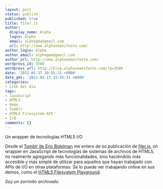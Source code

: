 ```yaml
---
layout: post
status: publish
published: true
title: filer.js
author:
  display_name: Alpha
  login: Alpha
  email: alphagma@gmail.com
  url: http://www.alphasmanifesto.com/
author_login: Alpha
author_email: alphagma@gmail.com
author_url: http://www.alphasmanifesto.com/
wordpress_id: 3500
wordpress_url: http://blog.alphasmanifesto.com/?p=3500
date: '2012-01-17 10:55:31 +0000'
date_gmt: '2012-01-17 15:55:31 +0000'
categories:
- Link del día
tags:
- JavaScript
- HTML5
- demo
- Tumblr
- HTML5 Filesystem API
- I/O
comments: []
---
```


Un wrapper de tecnologías HTML5 I/O

Desde el [Tumblr de Eric Bidelman](http://ericbidelman.tumblr.com/post/14866798359/introducing-filer-js) me entero de su publicación de [filer.js](https://github.com/ebidel/filer.js), un wrapper en JavaScript de tecnologías de sistemas de archivos de HTML5, no realmente agregando más funcionalidades, sino haciéndolo más accesible y más simple de utilizar para aquellos que hayan trabajado con APIs de I/O en otras plataformas. Se lo puede ver trabajando online en sus demos, como el [HTML5 Filesystem Playground](http://html5-demos.appspot.com/static/filesystem/filer.js/demos/index.html).

_Soy un zorrinito archivado._

